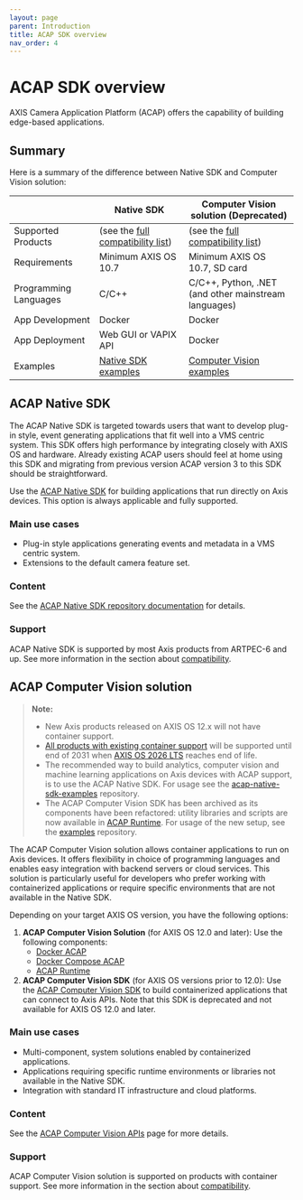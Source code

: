 ```yaml
---
layout: page
parent: Introduction
title: ACAP SDK overview
nav_order: 4
---
```


# ACAP SDK overview

AXIS Camera Application Platform (ACAP) offers the capability of building edge-based applications.

## Summary

Here is a summary of the difference between Native SDK and Computer Vision solution:

| | Native SDK | Computer Vision solution (Deprecated) |
|--|--|--|
| Supported Products | (see the [full compatibility list](../axis-devices-and-compatibility/#acap-native-sdk-hardware-compatibility)) | (see the [full compatibility list](../axis-devices-and-compatibility/#acap-computer-vision-sdk-hardware-compatibility)) |
| Requirements | Minimum AXIS OS 10.7 | Minimum AXIS OS 10.7, SD card |
| Programming Languages | C/C++ | C/C++, Python, .NET <br />  (and other mainstream languages) |
| App Development | Docker | Docker |
| App Deployment | Web GUI or VAPIX API | Docker |
| Examples | [Native SDK examples](https://github.com/AxisCommunications/acap-native-sdk-examples) | [Computer Vision examples](https://github.com/AxisCommunications/acap-computer-vision-sdk-examples) |

## ACAP Native SDK

The ACAP Native SDK is targeted towards users that want to develop plug-in style, event generating applications that fit well into a VMS centric system. This SDK offers high performance by integrating closely with AXIS OS and hardware. Already existing ACAP users should feel at home using this SDK and migrating from previous version ACAP version 3 to this SDK should be straightforward.

Use the [ACAP Native SDK](https://github.com/AxisCommunications/acap-native-sdk) for building applications that run directly on Axis devices. This option is always applicable and fully supported.

### Main use cases

- Plug-in style applications generating events and metadata in a VMS centric system.
- Extensions to the default camera feature set.

### Content

See the [ACAP Native SDK repository documentation](https://github.com/AxisCommunications/acap-native-sdk) for details.

### Support

ACAP Native SDK is supported by most Axis products from ARTPEC-6 and up. See more information in the section about [compatibility](../axis-devices-and-compatibility).

## ACAP Computer Vision solution

> **Note:**
>
> - New Axis products released on AXIS OS 12.x will not have container support.
> - [All products with existing container support](https://www.axis.com/support/tools/product-selector/shared/%5B%7B%22index%22%3A%5B10%2C0%5D%2C%22value%22%3A%22ARTPEC-8%22%7D%2C%7B%22index%22%3A%5B10%2C2%5D%2C%22value%22%3A%22Yes%22%7D%5D)
>   will be supported until end of 2031 when [AXIS OS 2026 LTS](https://help.axis.com/en-us/axis-os) reaches end of life.
> - The recommended way to build analytics, computer vision and machine learning applications on Axis devices with ACAP support,
>   is to use the ACAP Native SDK. For usage see the [acap-native-sdk-examples](https://github.com/AxisCommunications/acap-native-sdk-examples)
>   repository.
> - The ACAP Computer Vision SDK has been archived as its components have been refactored:
>   utility libraries and scripts are now available in [ACAP Runtime](https://github.com/AxisCommunications/acap-runtime).
>   For usage of the new setup, see the [examples](https://github.com/AxisCommunications/acap-computer-vision-sdk-examples)
>   repository.

The ACAP Computer Vision solution allows container applications to run on Axis devices. It offers flexibility in choice of programming languages and enables easy integration with backend servers or cloud services. This solution is particularly useful for developers who prefer working with containerized applications or require specific environments that are not available in the Native SDK.

Depending on your target AXIS OS version, you have the following options:

1. **ACAP Computer Vision Solution** (for AXIS OS 12.0 and later): Use the following components:
   - [Docker ACAP](https://github.com/AxisCommunications/docker-acap)
   - [Docker Compose ACAP](https://github.com/AxisCommunications/docker-compose-acap)
   - [ACAP Runtime](https://github.com/AxisCommunications/acap-runtime)
2. **ACAP Computer Vision SDK** (for AXIS OS versions prior to 12.0): Use the [ACAP Computer Vision SDK](https://github.com/AxisCommunications/acap-computer-vision-sdk) to build containerized applications that can connect to Axis APIs. Note that this SDK is deprecated and not available for AXIS OS 12.0 and later.

### Main use cases

- Multi-component, system solutions enabled by containerized applications.
- Applications requiring specific runtime environments or libraries not available in the Native SDK.
- Integration with standard IT infrastructure and cloud platforms.

### Content

See the [ACAP Computer Vision APIs](../api/computer-vision-sdk-apis) page for more details.

### Support

ACAP Computer Vision solution is supported on products with container support. See more information in the section about [compatibility](../axis-devices-and-compatibility/#acap-computer-vision-solution-compatibility).
